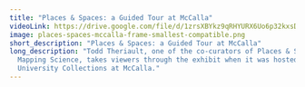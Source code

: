 ```yaml
---
title: "Places & Spaces: a Guided Tour at McCalla"
videoLink: https://drive.google.com/file/d/1zrsXBYkz9qRHYURX6Uo6p32kxsD4c_l9/view?usp=drive_link
image: places-spaces-mccalla-frame-smallest-compatible.png
short_description: "Places & Spaces: a Guided Tour at McCalla"
long_description: "T﻿odd Theriault, one of the co-curators of Places & Spaces:
  Mapping Science, takes viewers through the exhibit when it was hosted at
  University Collections at McCalla."
---
```

